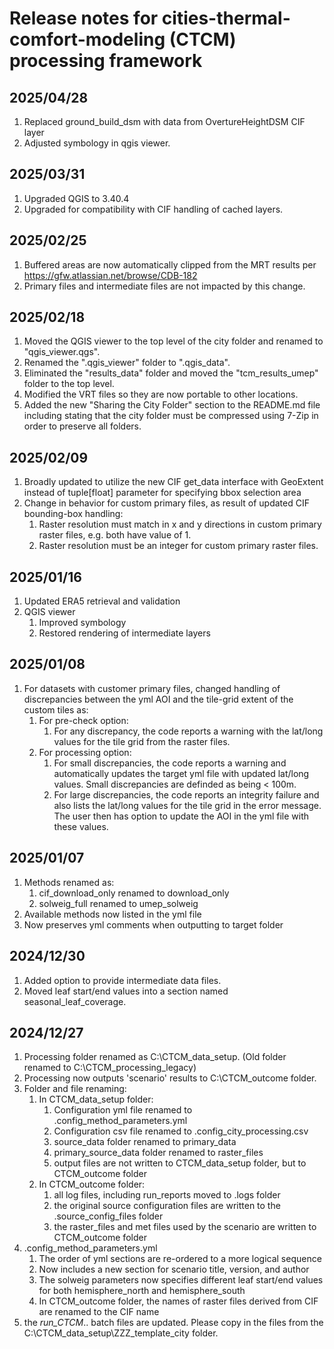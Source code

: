 # Release notes for cities-thermal-comfort-modeling (CTCM) processing framework

## 2025/04/28
1. Replaced ground_build_dsm with data from OvertureHeightDSM CIF layer
2. Adjusted symbology in qgis viewer.

## 2025/03/31
1. Upgraded QGIS to 3.40.4
2. Upgraded for compatibility with CIF handling of cached layers.


## 2025/02/25
1. Buffered areas are now automatically clipped from the MRT results per https://gfw.atlassian.net/browse/CDB-182
2. Primary files and intermediate files are not impacted by this change.

## 2025/02/18
1. Moved the QGIS viewer to the top level of the city folder and renamed to "qgis_viewer.qgs".
2. Renamed the ".qgis_viewer" folder to ".qgis_data".
3. Eliminated the "results_data" folder and moved the "tcm_results_umep" folder to the top level.
4. Modified the VRT files so they are now portable to other locations.
5. Added the new "Sharing the City Folder" section to the README.md file including stating that the city folder must be compressed using 7-Zip in order to preserve all folders. 

## 2025/02/09
1. Broadly updated to utilize the new CIF get_data interface with GeoExtent instead of tuple[float] parameter for specifying bbox selection area
2. Change in behavior for custom primary files, as result of updated CIF bounding-box handling:
      1. Raster resolution must match in x and y directions in custom primary raster files, e.g. both have value of 1.
      2. Raster resolution must be an integer for custom primary raster files.

## 2025/01/16
1. Updated ERA5 retrieval and validation
2. QGIS viewer
   1. Improved symbology
   2. Restored rendering of intermediate layers

## 2025/01/08
1. For datasets with customer primary files, changed handling of discrepancies between the yml AOI and the tile-grid extent of the custom tiles as:
   1. For pre-check option:
      1. For any discrepancy, the code reports a warning with the lat/long values for the tile grid from the raster files.
   1. For processing option:
      1. For small discrepancies, the code reports a warning and automatically updates the target yml file with updated lat/long values. Small discrepancies are definded as being < 100m.
      1. For large discrepancies, the code reports an integrity failure and also lists the lat/long values for the tile grid in the error message. The user then has option to update the AOI in the yml file with these values.

## 2025/01/07
1. Methods renamed as:
   1. cif_download_only renamed to download_only
   1. solweig_full renamed to umep_solweig
1. Available methods now listed in the yml file
1. Now preserves yml comments when outputting to target folder

## 2024/12/30
1. Added option to provide intermediate data files.
2. Moved leaf start/end values into a section named seasonal_leaf_coverage.

## 2024/12/27
1. Processing folder renamed as C:\CTCM_data_setup. (Old folder renamed to C:\CTCM_processing_legacy)
2. Processing now outputs 'scenario' results to C:\CTCM_outcome folder.
3. Folder and file renaming:
   1. In CTCM_data_setup folder:
      1. Configuration yml file renamed to .config_method_parameters.yml
      2. Configuration csv file renamed to .config_city_processing.csv
      3. source_data folder renamed to primary_data
      4. primary_source_data folder renamed to raster_files
      5. output files are not written to CTCM_data_setup folder, but to CTCM_outcome folder
   2. In CTCM_outcome folder: 
      1. all log files, including run_reports moved to .logs folder
      2. the original source configuration files are written to the .source_config_files folder
      3. the raster_files and met files used by the scenario are written to CTCM_outcome folder
 4. .config_method_parameters.yml
    1. The order of yml sections are re-ordered to a more logical sequence
    2. Now includes a new section for scenario title, version, and author
    3. The solweig parameters now specifies different leaf start/end values for both hemisphere_north and hemisphere_south
    4. In CTCM_outcome folder, the names of raster files derived from CIF are renamed to the CIF name
 5. the _run_CTCM_.. batch files are updated. Please copy in the files from the C:\CTCM_data_setup\ZZZ_template_city folder.
